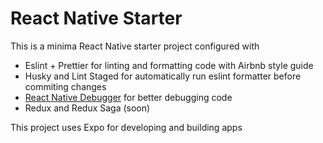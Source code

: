 # React Native Starter
This is a minima React Native starter project configured with
* Eslint + Prettier for linting and formatting code with Airbnb style guide
* Husky and Lint Staged for automatically run eslint formatter before commiting changes
* [React Native Debugger](https://github.com/jhen0409/react-native-debugger) for better debugging code
* Redux and Redux Saga (soon)

This project uses Expo for developing and building apps
